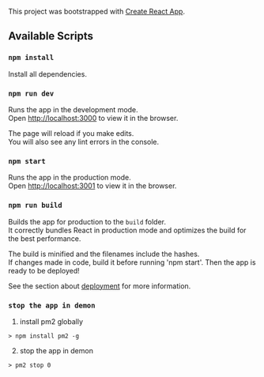This project was bootstrapped with [Create React App](https://github.com/facebook/create-react-app).

## Available Scripts

### `npm install`
Install all dependencies.

### `npm run dev`
Runs the app in the development mode.<br />
Open [http://localhost:3000](http://localhost:3000) to view it in the browser.

The page will reload if you make edits.<br />
You will also see any lint errors in the console.

### `npm start`
Runs the app in the production mode.<br />
Open [http://localhost:3001](http://localhost:3001) to view it in the browser.


### `npm run build`
Builds the app for production to the `build` folder.<br />
It correctly bundles React in production mode and optimizes the build for the best performance.

The build is minified and the filenames include the hashes.<br />
If changes made in code, build it before running 'npm start'. Then the app is ready to be deployed!

See the section about [deployment](https://facebook.github.io/create-react-app/docs/deployment) for more information.

### `stop the app in demon`
1. install pm2 globally
```
> npm install pm2 -g
```
2. stop the app in demon
```
> pm2 stop 0
```